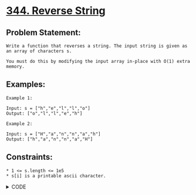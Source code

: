# [344. Reverse String](https://leetcode.com/problems/reverse-string/)

## Problem Statement:

```
Write a function that reverses a string. The input string is given as an array of characters s.

You must do this by modifying the input array in-place with O(1) extra memory.
```

## Examples:

```
Example 1:

Input: s = ["h","e","l","l","o"]
Output: ["o","l","l","e","h"]

Example 2:

Input: s = ["H","a","n","n","a","h"]
Output: ["h","a","n","n","a","H"]
```

## Constraints:

```
* 1 <= s.length <= 1e5
* s[i] is a printable ascii character.
```


<details>
  <summary> CODE </summary>
  
  ```cpp

// LOL BU**SHIT 

class Solution {
public:
    void reverseString(vector<char>& s) {
        reverse(s.begin(), s.end());
    }
};
  
  ```
  
</details>